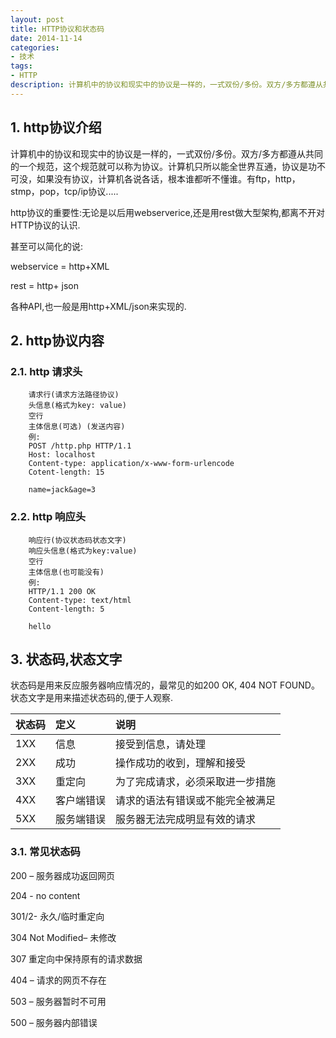 ```yaml
---
layout: post
title: HTTP协议和状态码
date: 2014-11-14
categories:
- 技术
tags:
- HTTP
description: 计算机中的协议和现实中的协议是一样的，一式双份/多份。双方/多方都遵从共同的一个规范，这个规范就可以称为协议。计算机只所以能全世界互通，协议是功不可没，如果没有协议，计算机各说各话，根本谁都听不懂谁。有ftp，http，stmp，pop，tcp/ip协议...
---
```


## 1. http协议介绍

计算机中的协议和现实中的协议是一样的，一式双份/多份。双方/多方都遵从共同的一个规范，这个规范就可以称为协议。计算机只所以能全世界互通，协议是功不可没，如果没有协议，计算机各说各话，根本谁都听不懂谁。有ftp，http，stmp，pop，tcp/ip协议.....

http协议的重要性:无论是以后用webserverice,还是用rest做大型架构,都离不开对HTTP协议的认识.

甚至可以简化的说:

webservice = http+XML

rest = http+ json

各种API,也一般是用http+XML/json来实现的.

## 2. http协议内容

### 2.1. http 请求头

```
    请求行(请求方法路径协议)
    头信息(格式为key: value)
    空行
    主体信息(可选) (发送内容)
    例:
    POST /http.php HTTP/1.1
    Host: localhost
    Content-type: application/x-www-form-urlencode
    Cotent-length: 15

    name=jack&age=3
```

### 2.2. http 响应头

```
    响应行(协议状态码状态文字)
    响应头信息(格式为key:value)
    空行
    主体信息(也可能没有)
    例:
    HTTP/1.1 200 OK
    Content-type: text/html
    Content-length: 5

    hello
```

## 3. 状态码,状态文字

状态码是用来反应服务器响应情况的，最常见的如200 OK, 404 NOT FOUND。状态文字是用来描述状态码的,便于人观察.

| 状态码  | 定义       |  说明 |
| :-----  | :--------  | :---- |
| 1XX     | 信息       | 接受到信息，请处理 |
| 2XX     | 成功       | 操作成功的收到，理解和接受 |
| 3XX     | 重定向     | 为了完成请求，必须采取进一步措施 |
| 4XX     | 客户端错误 | 请求的语法有错误或不能完全被满足 |
| 5XX     | 服务端错误 | 服务器无法完成明显有效的请求 |

### 3.1. 常见状态码
200 – 服务器成功返回网页  

204 - no content

301/2- 永久/临时重定向

304 Not Modified– 未修改  

307 重定向中保持原有的请求数据
 
404 – 请求的网页不存在 

503 – 服务器暂时不可用 

500 – 服务器内部错误
